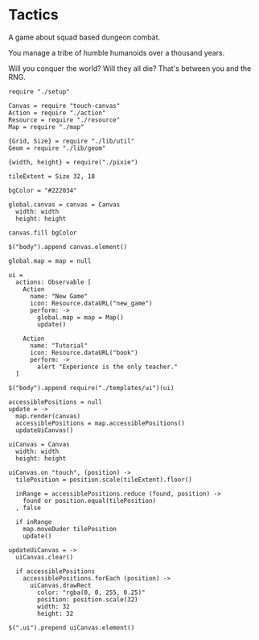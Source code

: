 Tactics
=======

A game about squad based dungeon combat.

You manage a tribe of humble humanoids over a thousand years.

Will you conquer the world? Will they all die? That's between you and the RNG.

    require "./setup"

    Canvas = require "touch-canvas"
    Action = require "./action"
    Resource = require "./resource"
    Map = require "./map"

    {Grid, Size} = require "./lib/util"
    Geom = require "./lib/geom"

    {width, height} = require("./pixie")

    tileExtent = Size 32, 18

    bgColor = "#222034"

    global.canvas = canvas = Canvas
      width: width
      height: height

    canvas.fill bgColor

    $("body").append canvas.element()

    global.map = map = null

    ui =
      actions: Observable [
        Action
          name: "New Game"
          icon: Resource.dataURL("new_game")
          perform: ->
            global.map = map = Map()
            update()

        Action
          name: "Tutorial"
          icon: Resource.dataURL("book")
          perform: ->
            alert "Experience is the only teacher."
      ]

    $("body").append require("./templates/ui")(ui)

    accessiblePositions = null
    update = ->
      map.render(canvas)
      accessiblePositions = map.accessiblePositions()
      updateUiCanvas()

    uiCanvas = Canvas
      width: width
      height: height

    uiCanvas.on "touch", (position) ->
      tilePosition = position.scale(tileExtent).floor()

      inRange = accessiblePositions.reduce (found, position) ->
        found or position.equal(tilePosition)
      , false

      if inRange
        map.moveDuder tilePosition
        update()

    updateUiCanvas = ->
      uiCanvas.clear()

      if accessiblePositions
        accessiblePositions.forEach (position) ->
          uiCanvas.drawRect
            color: "rgba(0, 0, 255, 0.25)"
            position: position.scale(32)
            width: 32
            height: 32

    $(".ui").prepend uiCanvas.element()
